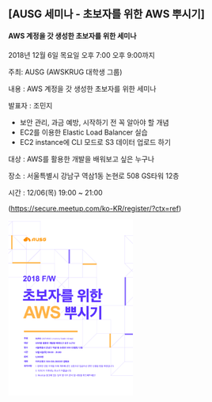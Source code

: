 ## [AUSG 세미나 - 초보자를 위한 AWS 뿌시기] 
#### AWS 계정을 갓 생성한 초보자를 위한 세미나

2018년 12월 6일 목요일
오후 7:00 오후 9:00까지

주최: AUSG (AWSKRUG 대학생 그룹)

내용 : AWS 계정을 갓 생성한 초보자를 위한 세미나

발표자 : 조민지

- 보안 관리, 과금 예방, 시작하기 전 꼭 알아야 할 개념
- EC2를 이용한 Elastic Load Balancer 실습
- EC2 instance에 CLI 모드로 S3 데이터 업로드 하기

대상 : AWS를 활용한 개발을 배워보고 싶은 누구나

장소 : 서울특별시 강남구 역삼1동 논현로 508 GS타워 12층

시간 : 12/06(목) 19:00 ~ 21:00

(https://secure.meetup.com/ko-KR/register/?ctx=ref)

<img src="./image/100.png" width="50%"> 
